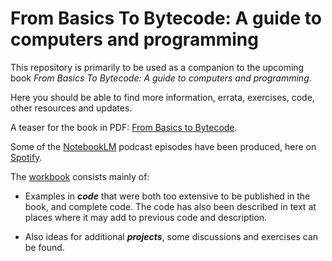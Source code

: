 # From Basics To Bytecode: A guide to computers and programming

This repository is primarily to be used as a companion to the upcoming book
*From Basics To Bytecode: A guide to computers and programming*.

Here you should be able to find more information, errata, exercises, code,
other resources and updates.


A teaser for the book in PDF: [From Basics to Bytecode](./book/README.md).

Some of the [NotebookLM](https://notebooklm.google.com/)
podcast episodes have been produced, here on [Spotify](https://open.spotify.com/show/6urznNfbNTV33HOPJ7mcbQ?si=U1r_G6ySSGmQCHZqvbL4bw).

The [workbook](./workbook) consists mainly of:

* Examples in __*code*__ that were both too extensive to be published in
the book, and complete code. The code has also been described in text at
places where it may add to previous code and description.

* Also ideas for additional __*projects*__, some discussions and exercises
can be found.
